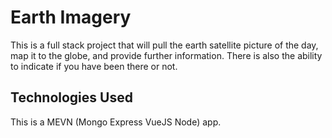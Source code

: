 # Earth Imagery

This is a full stack project that will pull the earth satellite picture of the day, map it to the globe, and provide further information.  There is also the ability to indicate if you have been there or not.

## Technologies Used
This is a MEVN (Mongo Express VueJS Node) app. 
